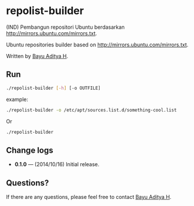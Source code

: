 repolist-builder
================

(IND) Pembangun repositori Ubuntu berdasarkan http://mirrors.ubuntu.com/mirrors.txt.

Ubuntu repositories builder based on http://mirrors.ubuntu.com/mirrors.txt.

Written by [Bayu Aditya H](http://ba.yuah.web.id/).

Run
---

```sh
./repolist-builder [-h] [-o OUTFILE]
```

example:

```sh
./repolist-builder -o /etc/apt/sources.list.d/something-cool.list
```

Or

```sh
./repolist-builder
```

Change logs
-----------
* **0.1.0** — (2014/10/16) Initial release.

Questions?
-----
If there are any questions, please feel free to contact [Bayu Aditya H](https://github.com/bayuah).
